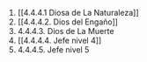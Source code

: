 
1. [[4.4.4.1 Diosa de La Naturaleza]]
2. [[4.4.4.2. Dios del Engaño]]
3. 4.4.4.3. Dios de La Muerte
4. [[4.4.4.4. Jefe nivel 4]]
5. 4.4.4.5. Jefe nivel 5